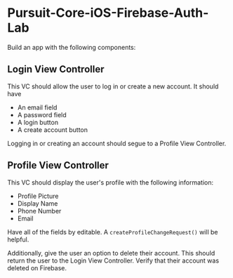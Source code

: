 # Pursuit-Core-iOS-Firebase-Auth-Lab

Build an app with the following components:

## Login View Controller

This VC should allow the user to log in or create a new account.  It should have

- An email field
- A password field
- A login button
- A create account button

Logging in or creating an account should segue to a Profile View Controller.

## Profile View Controller

This VC should display the user's profile with the following information:

- Profile Picture
- Display Name
- Phone Number
- Email

Have all of the fields by editable.  A `createProfileChangeRequest()` will be helpful.

Additionally, give the user an option to delete their account.  This should return the user to the Login View Controller.  Verify that their account was deleted on Firebase.

